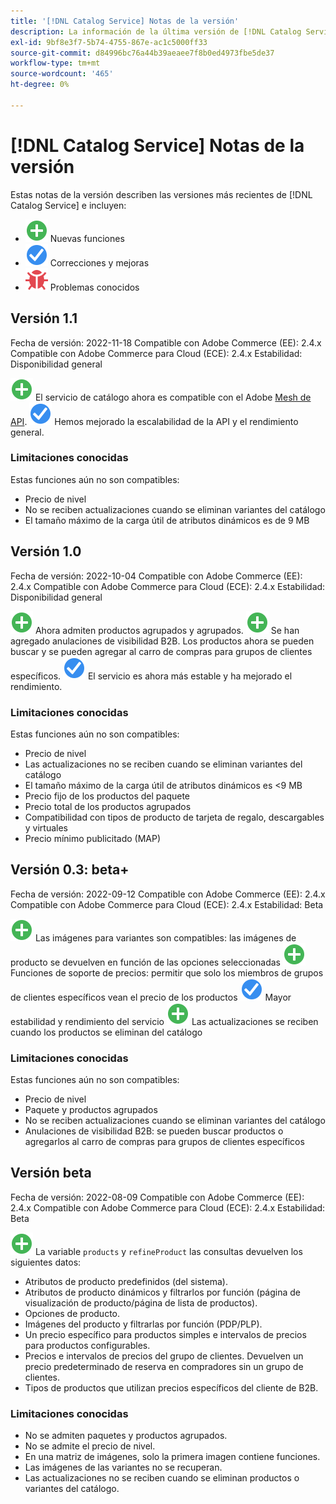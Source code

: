 ```yaml
---
title: '[!DNL Catalog Service] Notas de la versión'
description: La información de la última versión de [!DNL Catalog Service] para Adobe Commerce.
exl-id: 9bf8e3f7-5b74-4755-867e-ac1c5000ff33
source-git-commit: d84996bc76a44b39aeaee7f8b0ed4973fbe5de37
workflow-type: tm+mt
source-wordcount: '465'
ht-degree: 0%

---
```


# [!DNL Catalog Service] Notas de la versión

Estas notas de la versión describen las versiones más recientes de [!DNL Catalog Service] e incluyen:

* ![Nuevo](../assets/new.svg) Nuevas funciones
* ![Corrección](../assets/fix.svg) Correcciones y mejoras
* ![Error](../assets/bug.svg) Problemas conocidos

## Versión 1.1

Fecha de versión: 2022-11-18 Compatible con Adobe Commerce (EE): 2.4.x Compatible con Adobe Commerce para Cloud (ECE): 2.4.x Estabilidad: Disponibilidad general

![Nuevo](../assets/new.svg) El servicio de catálogo ahora es compatible con el Adobe [Mesh de API](https://developer.adobe.com/graphql-mesh-gateway/).
![Corrección](../assets/fix.svg) Hemos mejorado la escalabilidad de la API y el rendimiento general.

### Limitaciones conocidas

Estas funciones aún no son compatibles:

* Precio de nivel
* No se reciben actualizaciones cuando se eliminan variantes del catálogo
* El tamaño máximo de la carga útil de atributos dinámicos es de 9 MB

## Versión 1.0

Fecha de versión: 2022-10-04 Compatible con Adobe Commerce (EE): 2.4.x Compatible con Adobe Commerce para Cloud (ECE): 2.4.x Estabilidad: Disponibilidad general

![Nuevo](../assets/new.svg) Ahora admiten productos agrupados y agrupados.
![Nuevo](../assets/new.svg) Se han agregado anulaciones de visibilidad B2B. Los productos ahora se pueden buscar y se pueden agregar al carro de compras para grupos de clientes específicos.
![Corrección](../assets/fix.svg) El servicio es ahora más estable y ha mejorado el rendimiento.

### Limitaciones conocidas

Estas funciones aún no son compatibles:

* Precio de nivel
* Las actualizaciones no se reciben cuando se eliminan variantes del catálogo
* El tamaño máximo de la carga útil de atributos dinámicos es &lt;9 MB
* Precio fijo de los productos del paquete
* Precio total de los productos agrupados
* Compatibilidad con tipos de producto de tarjeta de regalo, descargables y virtuales
* Precio mínimo publicitado (MAP)

## Versión 0.3: beta+

Fecha de versión: 2022-09-12 Compatible con Adobe Commerce (EE): 2.4.x Compatible con Adobe Commerce para Cloud (ECE): 2.4.x Estabilidad: Beta

![Nuevo](../assets/new.svg) Las imágenes para variantes son compatibles: las imágenes de producto se devuelven en función de las opciones seleccionadas
![Nuevo](../assets/new.svg) Funciones de soporte de precios: permitir que solo los miembros de grupos de clientes específicos vean el precio de los productos
![Corrección](../assets/fix.svg) Mayor estabilidad y rendimiento del servicio
![Nuevo](../assets/new.svg) Las actualizaciones se reciben cuando los productos se eliminan del catálogo

### Limitaciones conocidas

Estas funciones aún no son compatibles:

* Precio de nivel
* Paquete y productos agrupados
* No se reciben actualizaciones cuando se eliminan variantes del catálogo
* Anulaciones de visibilidad B2B: se pueden buscar productos o agregarlos al carro de compras para grupos de clientes específicos

## Versión beta

Fecha de versión: 2022-08-09 Compatible con Adobe Commerce (EE): 2.4.x Compatible con Adobe Commerce para Cloud (ECE): 2.4.x Estabilidad: Beta

![Nuevo](../assets/new.svg) La variable `products` y `refineProduct` las consultas devuelven los siguientes datos:

* Atributos de producto predefinidos (del sistema).
* Atributos de producto dinámicos y filtrarlos por función (página de visualización de producto/página de lista de productos).
* Opciones de producto.
* Imágenes del producto y filtrarlas por función (PDP/PLP).
* Un precio específico para productos simples e intervalos de precios para productos configurables.
* Precios e intervalos de precios del grupo de clientes. Devuelven un precio predeterminado de reserva en compradores sin un grupo de clientes.
* Tipos de productos que utilizan precios específicos del cliente de B2B.

### Limitaciones conocidas

* No se admiten paquetes y productos agrupados.
* No se admite el precio de nivel.
* En una matriz de imágenes, solo la primera imagen contiene funciones.
* Las imágenes de las variantes no se recuperan.
* Las actualizaciones no se reciben cuando se eliminan productos o variantes del catálogo.
